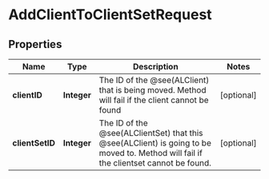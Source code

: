 

# AddClientToClientSetRequest


## Properties

| Name | Type | Description | Notes |
|------------ | ------------- | ------------- | -------------|
|**clientID** | **Integer** | The ID of the @see(ALClient) that is being moved. Method will fail if the client cannot be found |  [optional] |
|**clientSetID** | **Integer** | The ID of the @see(ALClientSet) that this @see(ALClient) is going to be moved to. Method will fail if the clientset cannot be found. |  [optional] |



